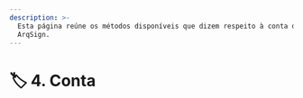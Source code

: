 ```yaml
---
description: >-
  Esta página reúne os métodos disponíveis que dizem respeito à conta da
  ArqSign.
---
```


# 🏷️ 4. Conta

